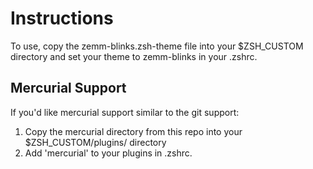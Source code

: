 # Instructions
To use, copy the zemm-blinks.zsh-theme file into your $ZSH_CUSTOM directory and set your theme to zemm-blinks in your .zshrc.

## Mercurial Support
If you'd like mercurial support similar to the git support:
1. Copy the mercurial directory from this repo into your $ZSH_CUSTOM/plugins/ directory
2. Add 'mercurial' to your plugins in .zshrc.

